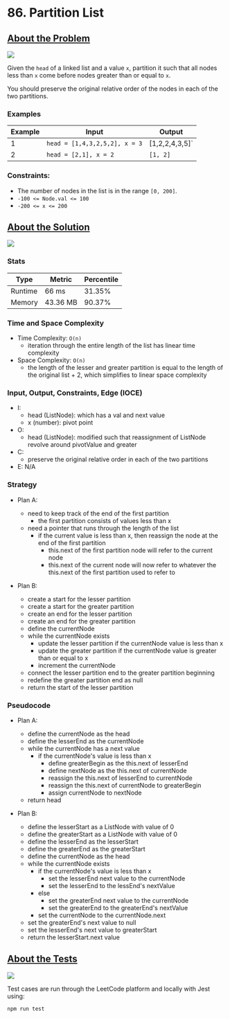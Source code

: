 # 86. Partition List

## <a href='https://leetcode.com/problems/partition-list/'>About the Problem</a>

<img src='https://img.shields.io/badge/LeetCode-FFA116.svg?style=for-the-badge&logo=LeetCode&logoColor=white' />

Given the `head` of a linked list and a value `x`, partition it such that all nodes less than `x` come before nodes greater than or equal to `x`.

You should preserve the original relative order of the nodes in each of the two partitions.

### Examples

| Example| Input | Output |
| --- | --- | --- |
| 1 | `head = [1,4,3,2,5,2], x = 3` | [1,2,2,4,3,5]` |
| 2 | `head = [2,1], x = 2` | `[1, 2]` |

### Constraints:

- The number of nodes in the list is in the range `[0, 200]`.
- `-100 <= Node.val <= 100`
- `-200 <= x <= 200`

## <a href='./partition.js'>About the Solution</a>

<img src='https://img.shields.io/badge/JavaScript-F7DF1E.svg?style=for-the-badge&logo=JavaScript&logoColor=black' />

### Stats
| Type | Metric | Percentile |
| --- | --- | --- |
| Runtime | 66 ms | 31.35% |
| Memory | 43.36 MB | 90.37% |

### Time and Space Complexity
  - Time Complexity: `O(n)`
    - iteration through the entire length of the list has linear time complexity
  - Space Complexity: `O(n)`
    - the length of the lesser and greater partition is equal to the length of the original list + 2, which simplifies to linear space complexity

### Input, Output, Constraints, Edge (IOCE)

  - I:
    - head (ListNode): which has a val and next value
    - x (number): pivot point
  - O:
    - head (ListNode): modified such that reassignment of ListNode revolve around pivotValue and greater
  - C:
    - preserve the original relative order in each of the two partitions
  - E: N/A

### Strategy
- Plan A:
  - need to keep track of the end of the first partition
    - the first partition consists of values less than x
  - need a pointer that runs through the length of the list
    - if the current value is less than x, then reassign the node at the end of the first partition
      - this.next of the first partition node will refer to the current node
      - this.next of the current node will now refer to whatever the this.next of the first partition used to refer to

- Plan B:
  - create a start for the lesser partition
  - create a start for the greater partition
  - create an end for the lesser partition
  - create an end for the greater partition
  - define the currentNode
  - while the currentNode exists
    - update the lesser partition if the currentNode value is less than x
    - update the greater partition if the currentNode value is greater than or equal to x
    - increment the currentNode
  - connect the lesser partition end to the greater partition beginning
  - redefine the greater partition end as null
  - return the start of the lesser partition

### Pseudocode
- Plan A:
  - define the currentNode as the head
  - define the lesserEnd as the currentNode
  - while the currentNode has a next value
    - if the currentNode's value is less than x
      - define greaterBegin as the this.next of lesserEnd
      - define nextNode as the this.next of currentNode
      - reassign the this.next of lesserEnd to currentNode
      - reassign the this.next of currentNode to greaterBegin
      - assign currentNode to nextNode
  - return head

- Plan B:
  - define the lesserStart as a ListNode with value of 0
  - define the greaterStart as a ListNode with value of 0
  - define the lesserEnd as the lesserStart
  - define the greaterEnd as the greaterStart
  - define the currentNode as the head
  - while the currentNode exists
    - if the currentNode's value is less than x
      - set the lesserEnd next value to the currentNode
      - set the lesserEnd to the lessEnd's nextValue
    - else
      - set the greaterEnd next value to the currentNode
      - set the greaterEnd to the greaterEnd's nextValue
    - set the currentNode to the currentNode.next
  - set the greaterEnd's next value to null
  - set the lesserEnd's next value to greaterStart
  - return the lesserStart.next value

## <a href='./partition.test.js'>About the Tests</a>

<img src='https://img.shields.io/badge/Jest-C21325.svg?style=for-the-badge&logo=Jest&logoColor=white' />

Test cases are run through the LeetCode platform and locally with Jest using:
```
npm run test
```